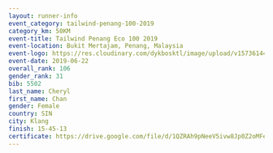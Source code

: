 ```yaml
--- 
layout: runner-info 
event_category: tailwind-penang-100-2019 
category_km: 50KM 
event-title: Tailwind Penang Eco 100 2019 
event-location: Bukit Mertajam, Penang, Malaysia 
event-logo: https://res.cloudinary.com/dykbosktl/image/upload/v1573614442/Logo/Logo_gqlzi3.jpg 
event-date: 2019-06-22 
overall_rank: 106
gender_rank: 31
bib: 5502
last_name: Cheryl
first_name: Chan
gender: Female
country: SIN
city: Klang
finish: 15-45-13
certificate: https://drive.google.com/file/d/1QZRAh9pNeeV5ivw8Jp0Z2oMFeldmstqT/view?usp=sharing
--- 
```

